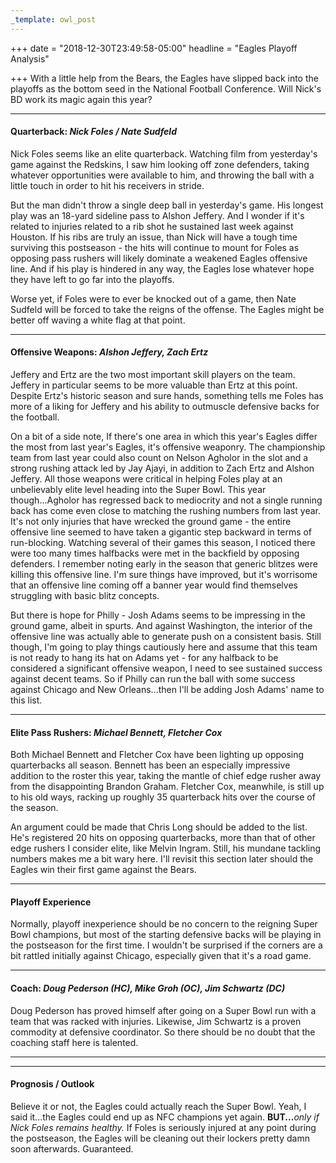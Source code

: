 ```yaml
---
_template: owl_post
---
```


+++
date = "2018-12-30T23:49:58-05:00"
headline = "Eagles Playoff Analysis"

+++
With a little help from the Bears, the Eagles have slipped back into the playoffs as the bottom seed in the National Football Conference. Will Nick's BD work its magic again this year?

***

#### Quarterback: _Nick Foles / Nate Sudfeld_

Nick Foles seems like an elite quarterback. Watching film from yesterday's game against the Redskins, I saw him looking off zone defenders, taking whatever opportunities were available to him, and throwing the ball with a little touch in order to hit his receivers in stride.

But the man didn't throw a single deep ball in yesterday's game. His longest play was an 18-yard sideline pass to Alshon Jeffery. And I wonder if it's related to injuries related to a rib shot he sustained last week against Houston. If his ribs are truly an issue, than Nick will have a tough time surviving this postseason -  the hits will continue to mount for Foles as opposing pass rushers will likely dominate a weakened Eagles offensive line. And if his play is hindered in any way, the Eagles lose whatever hope they have left to go far into the playoffs.

Worse yet, if Foles were to ever be knocked out of a game, then Nate Sudfeld will be forced to take the reigns of the offense. The Eagles might be better off waving a white flag at that point.

***

#### Offensive Weapons: _Alshon Jeffery, Zach Ertz_

Jeffery and Ertz are the two most important skill players on the team. Jeffery in particular seems to be more valuable than Ertz at this point. Despite Ertz's historic season and sure hands, something tells me Foles has more of a liking for Jeffery and his ability to outmuscle defensive backs for the football.

On a bit of a side note, If there's one area in which this year's Eagles differ the most from last year's Eagles, it's offensive weaponry. The championship team from last year could also count on Nelson Agholor in the slot and a strong rushing attack led by Jay Ajayi, in addition to Zach Ertz and Alshon Jeffery. All those weapons were critical in helping Foles play at an unbelievably elite level heading into the Super Bowl. This year though...Agholor has regressed back to mediocrity and not a single running back has come even close to matching the rushing numbers from last year. It's not only injuries that have wrecked the ground game - the entire offensive line seemed to have taken a gigantic step backward in terms of run-blocking. Watching several of their games this season, I noticed there were too many times halfbacks were met in the backfield by opposing defenders. I remember noting early in the season that generic blitzes were killing this offensive line. I'm sure things have improved, but it's worrisome that an offensive line coming off a banner year would find themselves struggling with basic blitz concepts.

But there is hope for Philly - Josh Adams seems to be impressing in the ground game, albeit in spurts. And against Washington, the interior of the offensive line was actually able to generate push on a consistent basis. Still though, I'm going to play things cautiously here and assume that this team is not ready to hang its hat on Adams yet - for any halfback to be considered a significant offensive weapon, I need to see sustained success against decent teams. So if Philly can run the ball with some success against Chicago and New Orleans...then I'll be adding Josh Adams' name to this list.

***

#### Elite Pass Rushers: _Michael Bennett, Fletcher Cox_

Both Michael Bennett and Fletcher Cox have been lighting up opposing quarterbacks all season. Bennett has been an especially impressive addition to the roster this year, taking the mantle of chief edge rusher away from the disappointing Brandon Graham. Fletcher Cox, meanwhile, is still up to his old ways, racking up roughly 35 quarterback hits over the course of the season.

An argument could be made that Chris Long should be added to the list. He's registered 20 hits on opposing quarterbacks, more than that of other edge rushers I consider elite, like Melvin Ingram. Still, his mundane tackling numbers makes me a bit wary here. I'll revisit this section later should the Eagles win their first game against the Bears.

***

#### Playoff Experience

Normally, playoff inexperience should be no concern to the reigning Super Bowl champions, but most of the starting defensive backs will be playing in the postseason for the first time. I wouldn't be surprised if the corners are a bit rattled initially against Chicago, especially given that it's a road game.

***

#### Coach: _Doug Pederson (HC), Mike Groh (OC), Jim Schwartz (DC)_

Doug Pederson has proved himself after going on a Super Bowl run with a team that was racked with injuries. Likewise, Jim Schwartz is a proven commodity at defensive coordinator. So there should be no doubt that the coaching staff here is talented.

***

***

#### Prognosis / Outlook

Believe it or not, the Eagles could actually reach the Super Bowl. Yeah, I said it...the Eagles could end up as NFC champions yet again. **BUT...**_only if  Nick Foles remains healthy._ If Foles is seriously injured at any point during the postseason, the Eagles will be cleaning out their lockers pretty damn soon afterwards. Guaranteed.
